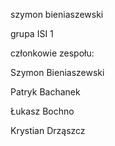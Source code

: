 szymon bieniaszewski

grupa ISI 1

członkowie zespołu:

Szymon Bieniaszewski

Patryk Bachanek

Łukasz Bochno

Krystian Drząszcz

